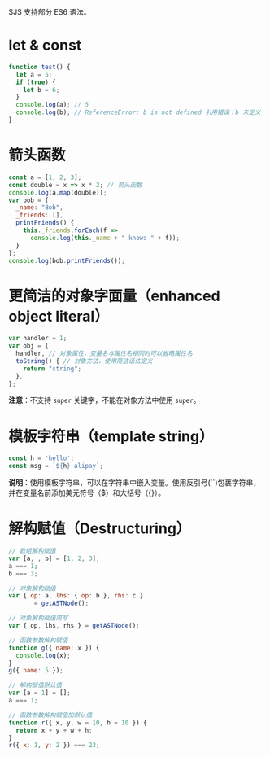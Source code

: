 SJS 支持部分 ES6 语法。

# let & const

```javascript
function test() {
  let a = 5;
  if (true) {
    let b = 6;
  }
  console.log(a); // 5
  console.log(b); // ReferenceError: b is not defined 引用错误：b 未定义
}
```

# 箭头函数

```javascript
const a = [1, 2, 3];
const double = x => x * 2; // 箭头函数
console.log(a.map(double));
var bob = {
  _name: "Bob",
  _friends: [],
  printFriends() {
    this._friends.forEach(f =>
      console.log(this._name + " knows " + f));
  }
};
console.log(bob.printFriends());
```

# 更简洁的对象字面量（enhanced object literal）

```JavaScript
var handler = 1;
var obj = {
  handler, // 对象属性，变量名与属性名相同时可以省略属性名
  toString() { // 对象方法，使用简洁语法定义
    return "string";
  },
};
```

**注意**：不支持 `super` 关键字，不能在对象方法中使用 `super`。

# 模板字符串（template string）

```JavaScript
const h = 'hello';
const msg = `${h} alipay`;
```

**说明**：使用模板字符串，可以在字符串中嵌入变量。使用反引号(``)包裹字符串，并在变量名前添加美元符号（$）和大括号（{}）。
# 解构赋值（Destructuring）

```JavaScript
// 数组解构赋值
var [a, , b] = [1, 2, 3];
a === 1;
b === 3;

// 对象解构赋值
var { op: a, lhs: { op: b }, rhs: c }
       = getASTNode();

// 对象解构赋值简写
var { op, lhs, rhs } = getASTNode();

// 函数参数解构赋值
function g({ name: x }) {
  console.log(x);
}
g({ name: 5 });

// 解构赋值默认值
var [a = 1] = [];
a === 1;

// 函数参数解构赋值加默认值
function r({ x, y, w = 10, h = 10 }) {
  return x + y + w + h;
}
r({ x: 1, y: 2 }) === 23;
```

